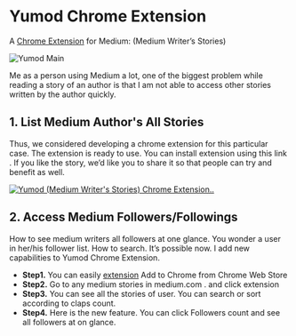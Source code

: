 # Yumod Chrome Extension

A [Chrome Extension]( [extension](https://chrome.google.com/webstore/detail/yumod/kpjkbgdonednmekjdoemegjnlflnfgkd)) for Medium: (Medium Writer’s Stories)

![Yumod Main](http://onurdayibasi.com.s3-website-eu-west-1.amazonaws.com/yumod/chrome_extension/images/main.png "Yumod Main")


Me as a person using Medium a lot, one of the biggest problem while reading a story of an author is that I am not able to access other stories written by the author quickly.

## 1. List Medium Author's All Stories

Thus, we considered developing a chrome extension for this particular case. The extension is ready to use. You can install extension using this link . If you like the story, we’d like you to share it so that people can try and benefit as well.

[![Yumod (Medium Writer's Stories) Chrome Extension..](http://img.youtube.com/vi/Rm8A6kKYIQQ/0.jpg)](http://www.youtube.com/watch?v=Rm8A6kKYIQQ)



## 2. Access Medium Followers/Followings

How to see medium writers all followers at one glance. You wonder a user in her/his follower list. How to search. It’s possible now. I add new capabilities to Yumod Chrome Extension.

- __Step1.__ You can easily [extension](https://chrome.google.com/webstore/detail/yumod/kpjkbgdonednmekjdoemegjnlflnfgkd) Add to Chrome from Chrome Web Store
- __Step2.__ Go to any medium stories in medium.com . and click extension
- __Step3.__ You can see all the stories of user. You can search or sort according to claps count.
- __Step4.__ Here is the new feature. You can click Followers count and see all followers at on glance.
